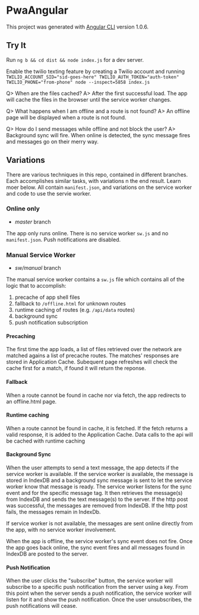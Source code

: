 # PwaAngular

This project was generated with [Angular CLI](https://github.com/angular/angular-cli) version 1.0.6.

## Try It

Run `ng b && cd dist && node index.js` for a dev server.

Enable the twilio texting feature by creating a Twilio account and running
`TWILIO_ACCOUNT_SID="sid-goes-here" TWILIO_AUTH_TOKEN="auth-token" TWILIO_PHONE="from-phone" node --inspect=5858 index.js`

Q> When are the files cached?
A> After the first successful load. The app will cache the files in the browser until the service worker changes.

Q> What happens when I am offline and a route is not found?
A> An offline page will be displayed when a route is not found.

Q> How do I send messages while offline and not block the user?
A> Background sync will fire. When online is detected, the sync message fires and messages go on their merry way.

## Variations
There are various techniques in this repo, contained in different branches. Each accomplishes similar tasks, with variations n the end result. Learn moer below. All contain `manifest.json`, and variations on the service worker and code to use the servie worker.

### Online only
- *master* branch

The app only runs online. There is no service worker `sw.js` and no `manifest.json`. Push notifications are disabled.

### Manual Service Worker
- *sw/manual* branch

The manual service worker contains a `sw.js` file which contains all of the logic that to accomplish:
1. precache of app shell files
2. fallback to `/offline.html` for unknown routes
3. runtime caching of routes (e.g. `/api/data` routes)
4. background sync
5. push notification subscription

#### Precaching
The first time the app loads, a list of files retrieved over the network are matched agains a list of precache routes. The matches' responses are stored in Application Cache. Subequent page refreshes will check the cache first for a match, if found it will return the reponse.

#### Fallback
When a route cannot be found in cache nor via fetch, the app redirects to an offline.html page.

#### Runtime caching
When a route cannot be found in cache, it is fetched. If the fetch returns a valid response, it is added to the Application Cache. Data calls to the api will be cached with runtime caching

#### Background Sync
When the user attempts to send a text message, the app detects if the service worker is available. If the service worker is available, the message is stored in IndexDB and a background sync message is sent to let the service worker know that message is ready. The service worker listens for the sync event and for the specific message tag. It then retrieves the message(s) from IndexDB and sends the text message(s) to the server. If the http post was successful, the messages are removed from IndexDB. If the http post fails, the messages remain in IndexDb.

If service worker is not available, the messages are sent online directly from the app, with no service worker involvement.

When the app is offline, the service worker's sync event does not fire. Once the app goes back online, the sync event fires and all messages found in IndexDB are posted to the server.

#### Push Notification
When the user clicks the "subscribe" button, the service worker will subscribe to a specific push notification from the server using a key. From this point when the server sends a push notification, the service worker will listen for it and show the push notification. Once the user unsubscribes, the push notifications will cease.

<!--### Workbox Caching and Extend with Manual Background Sync and Push
- *workbox/inject-caching-and-extend* branch

After responding, another fetch is fired off to check if the response has changed. If the response changed, it will cache the new response for next time.-->






